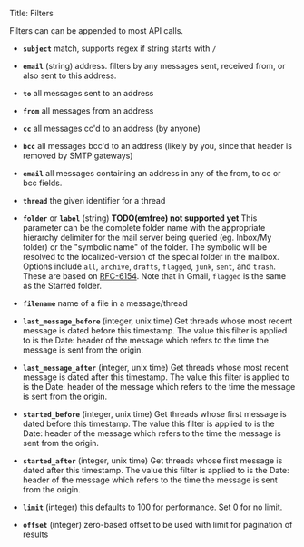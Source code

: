Title: Filters

Filters can can be appended to most API calls.

* **`subject`** match, supports regex if string starts with `/`

* **`email`** (string) address. filters by any messages sent, received from, or also sent to this address.


* **`to`** all messages sent to an address

* **`from`** all messages from an address

* **`cc`** all messages cc'd to an address (by anyone)

* **`bcc`** all messages bcc'd to an address (likely by you, since that header is removed by SMTP gateways)

* **`email`** all messages containing an address in any of the from, to cc or bcc fields.

* **`thread`** the given identifier for a thread

* **`folder`** or **`label`** (string)  **TODO(emfree) not supported yet** This parameter can be the complete folder name with the appropriate hierarchy delimiter for the mail server being queried (eg. Inbox/My folder) or the "symbolic name" of the folder. The symbolic will be resolved to the localized-version of the special folder in the mailbox. Options include `all`, `archive`, `drafts`, `flagged`, `junk`, `sent`, and `trash`. These are based on [RFC-6154](http://tools.ietf.org/html/rfc6154). Note that in Gmail, `flagged` is the same as the Starred folder.

* **`filename`** name of a file in a message/thread

* **`last_message_before`** (integer, unix time) Get threads whose most recent message is dated before this timestamp. The value this filter is applied to is the Date: header of the message which refers to the time the message is sent from the origin.

* **`last_message_after`** (integer, unix time) Get threads whose most recent message is dated after this timestamp. The value this filter is applied to is the Date: header of the message which refers to the time the message is sent from the origin.

* **`started_before`** (integer, unix time) Get threads whose first message is dated before this timestamp. The value this filter is applied to is the Date: header of the message which refers to the time the message is sent from the origin.

* **`started_after`** (integer, unix time) Get threads whose first message is dated after this timestamp. The value this filter is applied to is the Date: header of the message which refers to the time the message is sent from the origin.

* **`limit`** (integer) this defaults to 100 for performance. Set 0 for no limit.

* **`offset`** (integer) zero-based offset to be used with limit for pagination of results
